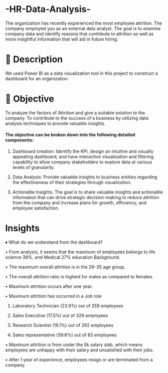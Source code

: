 # -HR-Data-Analysis-

The organization has recently experienced the most employee attrition. The company employed you as an external  data analyst. The goal is to examine company data and identify reasons that contribute to attrition as well as more insightful information that will aid in future hiring. 

# 📝 Description
We used Power BI as a data visualization tool in this project to construct a dashboard for an organization.





# 🎯 Objective

To analyze the factors of Attrition and give a suitable solution to the company.
To contribute to the success of a business by utilizing data analysis techniques to provide valuable insights.

#### The objective can be broken down into the following detailed components:

1. Dashboard creation: Identify the KPI, design an intuitive and visually appealing dashboard, and have interactive visualization and filtering capability to allow company stakeholders to explore data at various levels of granularity.

2. Data Analysis: Provide valuable insights to business entities regarding the effectiveness of their strategies through visualization.

3. Actionable Insights: The goal is to share valuable insights and actionable information that can drive strategic decision-making to reduce attrition from the company and increase plans for growth, efficiency, and employee satisfaction.


# Insights

♦ What do we understand from the dashboard?

 • From analysis, it seems that the maximum of employees belongs to life science 38%, and Medical 27% education Background.

• The maximum overall attrition is in the 26–35 age group.

• The overall attrition ratio is highest for males as compared to females.

• Maximum attrition occurs after one year.

• Maximum attrition has occurred in a Job role

1) Laboratory Technician (23.9%) out of 259 employees

2) Sales Executive (17.5%) out of 326 employees

3) Research Scientist (16.1%) out of 292 employees

4) Sales representative (39.8%) out of 83 employees

• Maximum attrition is from under the 5k salary slab, which means employees are unhappy with their salary and unsatisfied with their jobs.

• After 1 year of experience, employees resign or are terminated from a company.
